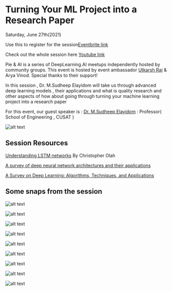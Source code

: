 # Turning Your ML Project into a Research Paper

Saturday, June 27th(2021) 


Use this to register for the session[Eventbrite link](https://www.eventbrite.com/e/pie-ai-kochi-turning-your-ml-project-into-a-research-paper-tickets-159544113739)

Check out the whole session here [Youtube link](https://www.youtube.com/channel/UCuXvJwbgrDRAhk17A56WHwA)

Pie & AI is a series of DeepLearning.AI meetups independently hosted by community groups. This event is hosted by event ambassador [Utkarsh Raj](https://voldemortuk.github.io) & Arya Vinod. Special thanks to their support!


In this session , Dr. M.Sudheep Elayidom will take us through 	advanced deep learning models , their applications and 
what is quality research and other aspects of how about going 	through turning your machine learning project into a research 	paper 

For this event, our guest speaker is :
[Dr. M.Sudheep Elayidom](https://www.linkedin.com/in/dr-m-sudheep-elayidom-554a8765/) : Professor( School of Engineering , CUSAT )

![alt text](https://github.com/voldemortuk/Pie-AI-Sessions/blob/main/Turning%20Your%20ML%20Project%20into%20a%20Research%20Paper/WhatsApp%20Image%202021-06-22%20at%207.46.13%20PM%20(1).jpeg)

## Session Resources 

[Understanding LSTM networks](http://colah.github.io/posts/2015-08-Understanding-LSTMs/)
 By Christopher Olah


[A survey of deep neural network architectures and their applications](https://www.sciencedirect.com/science/article/pii/S0925231216315533?casa_token=g1ANxDcjr0MAAAAA:Mol6xgQQx51z3F1kcXEhQetrAR2Pbsl4fH2aQEDbAGbEEpTJhTkKFjTyzc-oQkCUS6mdZ4iPF2k)



[A Survey on Deep Learning: Algorithms, Techniques, and Applications](https://dl.acm.org/doi/abs/10.1145/3234150?casa_token=7RSvt9-AM5EAAAAA%3Aq3naa4-FiGqz4jcrooMjoCNrabReOodAPBX3s2RUzogXN7VufdMdtR4_-c1Ob4DQgiEedwRLxk2ciw)

## Some snaps from the session

![alt text](https://github.com/voldemortuk/Pie-AI-Sessions/blob/main/Turning%20Your%20ML%20Project%20into%20a%20Research%20Paper/Screenshot%202021-06-27%20at%207.21.39%20PM.png)


![alt text](https://github.com/voldemortuk/Pie-AI-Sessions/blob/main/Turning%20Your%20ML%20Project%20into%20a%20Research%20Paper/Screenshot%202021-06-27%20at%207.24.10%20PM.png)

![alt text](https://github.com/voldemortuk/Pie-AI-Sessions/blob/main/Turning%20Your%20ML%20Project%20into%20a%20Research%20Paper/Screenshot%202021-06-27%20at%207.31.41%20PM.png)

![alt text](https://github.com/voldemortuk/Pie-AI-Sessions/blob/main/Turning%20Your%20ML%20Project%20into%20a%20Research%20Paper/Screenshot%202021-06-27%20at%207.34.03%20PM.png)

![alt text](https://github.com/voldemortuk/Pie-AI-Sessions/blob/main/Turning%20Your%20ML%20Project%20into%20a%20Research%20Paper/first.png)


![alt text](https://github.com/voldemortuk/Pie-AI-Sessions/blob/main/Turning%20Your%20ML%20Project%20into%20a%20Research%20Paper/second.png)


![alt text](https://github.com/voldemortuk/Pie-AI-Sessions/blob/main/Turning%20Your%20ML%20Project%20into%20a%20Research%20Paper/four.png)


![alt text](https://github.com/voldemortuk/Pie-AI-Sessions/blob/main/Turning%20Your%20ML%20Project%20into%20a%20Research%20Paper/Screenshot%202021-06-27%20at%207.01.51%20PM.png)

![alt text](https://github.com/voldemortuk/Pie-AI-Sessions/blob/main/Turning%20Your%20ML%20Project%20into%20a%20Research%20Paper/Screenshot%202021-06-27%20at%207.11.14%20PM.png)
